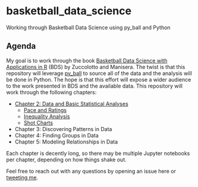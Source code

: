 # basketball_data_science
Working through Basketball Data Science using py_ball and Python

## Agenda

My goal is to work through the book [Basketball Data Science with Applications in R](https://www.amazon.com/Basketball-Data-Science-Applications-Chapman/dp/1138600814) (BDS) by Zuccolotto and Manisera. The twist is that this repository will leverage [py_ball](https://github.com/basketballrelativity/py_ball) to source all of the data and the analysis will be done in Python. The hope is that this effort will expose a wider audience to the work presented in BDS and the available data. This repository will work through the following chapters:

* [Chapter 2: Data and Basic Statistical Analyses](https://github.com/basketballrelativity/basketball_data_science/tree/master/Chapter%202)
  - [Pace and Ratings](https://github.com/basketballrelativity/basketball_data_science/blob/master/Chapter%202/Pace%20and%20Ratings.ipynb)
  - [Inequality Analysis](https://github.com/basketballrelativity/basketball_data_science/blob/master/Chapter%202/Inequality%20Analysis.ipynb)
  - [Shot Charts](https://github.com/basketballrelativity/basketball_data_science/blob/master/Chapter%202/Shot%20Charts.ipynb)
* Chapter 3: Discovering Patterns in Data
* Chapter 4: Finding Groups in Data
* Chapter 5: Modeling Relationships in Data

Each chapter is decently long, so there may be multiple Jupyter notebooks per chapter, depending on how things shake out.

Feel free to reach out with any questions by opening an issue here or [tweeting me](https://twitter.com/py_ball_).
